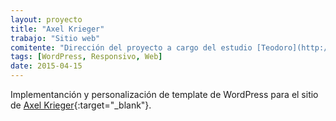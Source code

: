 ```yaml
---
layout: proyecto
title: "Axel Krieger"
trabajo: "Sitio web"
comitente: "Dirección del proyecto a cargo del estudio [Teodoro](http://mundoteodoro.com)."
tags: [WordPress, Responsivo, Web]
date: 2015-04-15
---
```


Implementanción y personalización de template de WordPress para el sitio de [Axel Krieger](http://www.axelk.com){:target="_blank"}.
